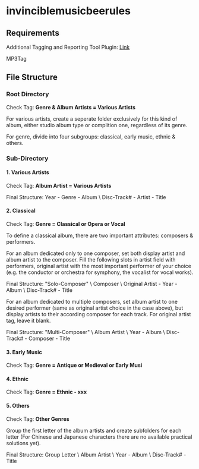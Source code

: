 # invinciblemusicbeerules
## Requirements
Additional Tagging and Reporting Tool Plugin: [Link](https://getmusicbee.com/addons/plugins/49/additional-tagging-amp-reporting-tools/)

MP3Tag

## File Structure
### Root Directory
Check Tag: **Genre & Album Artists = Various Artists**

For various artists, create a seperate folder exclusively for this kind of album, either studio album type or complition one, regardless of its genre. 

For genre, divide into four subgroups: classical, early music, ethnic & others. 

### Sub-Directory

#### 1. Various Artists

Check Tag: **Album Artist = Various Artists**

Final Structure: Year - Genre - Album \ Disc-Track# - Artist - Title

#### 2. Classical
Check Tag: **Genre = Classical or Opera or Vocal**

To define a classical album, there are two important attributes: composers & performers. 

For an album dedicated only to one composer, set both display artist and album artist to the composer. Fill the following slots in artist field with performers, original artist with the most important performer of your choice (e.g. the conductor or orchestra for symphony, the vocalist for vocal works).

Final Structure: "Solo-Composer" \ Composer \ Original Artist - Year - Album \ Disc-Track# - Title

For an album dedicated to multiple composers, set album artist to one desired performer (same as original artist choice in the case above), but display artists to their according composer for each track. For original artist tag, leave it blank.

Final Structure: "Multi-Composer" \ Album Artist \ Year - Album \ Disc-Track# - Composer - Title

#### 3. Early Music
Check Tag: **Genre = Antique or Medieval or Early Musi**

#### 4. Ethnic
Check Tag: **Genre = Ethnic - xxx**

#### 5. Others
Check Tag: **Other Genres**

Group the first letter of the album artists and create subfolders for each letter (For Chinese and Japanese characters there are no available practical solutions yet). 

Final Structure: Group Letter \ Album Artist \ Year - Album \ Disc-Track# - Title

